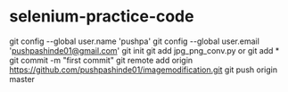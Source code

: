 # selenium-practice-code

git config --global user.name 'pushpa'
git config --global user.email 'pushpashinde01@gmail.com'
git init
git add jpg_png_conv.py or git add *
git commit -m "first commit"
git remote add origin https://github.com/pushpashinde01/imagemodification.git
git push origin master
